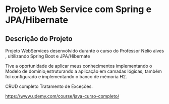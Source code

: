 # Projeto Web Service com Spring e JPA/Hibernate
## Descrição do Projeto
<p >Projeto WebServices desenvolvido durante o curso do Professor Nelio alves , ultilizando Spring Boot e JPA/Hibernate</p>

Tive a oportunidade de aplicar meus conhecimentos implementando o Modelo de dominio,estruturando a aplicação em camadas lógicas,
também foi configurado e implementando o banco de mémoria H2.

CRUD completo
Tratamento de Exceções.


https://www.udemy.com/course/java-curso-completo/
